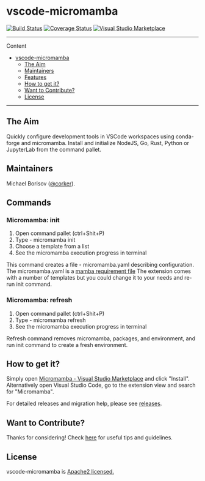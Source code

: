 # vscode-micromamba 

[![Build Status](https://github.com/corker/vscode-micromamba/workflows/ci/badge.svg?branch=main)](https://github.com/corker/vscode-micromamba/tree/main) [![Coverage Status](https://coveralls.io/repos/github/corker/vscode-micromamba/badge.svg?branch=main)](https://coveralls.io/github/corker/vscode-micromamba?branch=main) [![Visual Studio Marketplace](https://img.shields.io/visual-studio-marketplace/v/corker.vscode-micromamba?color=success&label=Visual%20Studio%20Marketplace)](https://marketplace.visualstudio.com/items?itemName=corker.vscode-micromamba) 

---


Content
- [vscode-micromamba](#vscode-micromamba)
  - [The Aim](#the-aim)
  - [Maintainers](#maintainers)
  - [Features](#features)
  - [How to get it?](#how-to-get-it)
  - [Want to Contribute?](#want-to-contribute)
  - [License](#license)

---

## The Aim

Quickly configure development tools in VSCode workspaces using conda-forge and micromamba.
Install and initialize NodeJS, Go, Rust, Python or JupyterLab from the command pallet.

## Maintainers

Michael Borisov ([@corker](https://github.com/corker)).

## Commands

### Micromamba: init

1. Open command pallet (ctrl+Shit+P)
2. Type - micromamba init
3. Choose a template from a list
4. See the micromamba execution progress in terminal

This command creates a file - micromamba.yaml describing configuration.
The micromamba.yaml is a [mamba requirement file](https://mamba.readthedocs.io/en/latest/micromamba.html#yaml-environment-files)
The extension comes with a number of templates but you could change it to your needs and re-run init command.

### Micromamba: refresh

1. Open command pallet (ctrl+Shit+P)
2. Type - micromamba refresh
4. See the micromamba execution progress in terminal

Refresh command removes micromamba, packages, and environment, and run init command to create a fresh environment.

## How to get it?

Simply open [Micromamba - Visual Studio Marketplace](https://marketplace.visualstudio.com/items?itemName=corker.vscode-micromamba) and click "Install".
Alternatively open Visual Studio Code, go to the extension view and search for "Micromamba".
 
For detailed releases and migration help, please see [releases](https://github.com/corker/vscode-micromamba/releases).


## Want to Contribute?

Thanks for considering! Check [here](CONTRIBUTING.md) for useful tips and guidelines.

## License

vscode-micromamba is [Apache2 licensed.](LICENSE)
